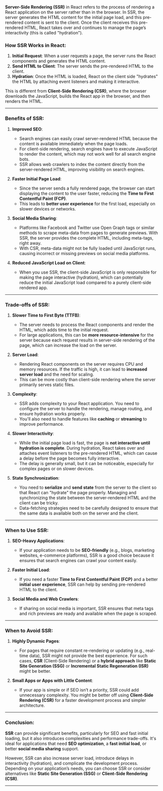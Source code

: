 **Server-Side Rendering (SSR)** in React refers to the process of rendering a React application on the server rather than in the browser. In SSR, the server generates the HTML content for the initial page load, and this pre-rendered content is sent to the client. Once the client receives this pre-rendered HTML, React takes over and continues to manage the page’s interactivity (this is called "hydration").

### **How SSR Works in React**:

1. **Initial Request**: When a user requests a page, the server runs the React components and generates the HTML content.
2. **Send HTML to Client**: The server sends the pre-rendered HTML to the client.
3. **Hydration**: Once the HTML is loaded, React on the client side "hydrates" the HTML by attaching event listeners and making it interactive.

This is different from **Client-Side Rendering (CSR)**, where the browser downloads the JavaScript, builds the React app in the browser, and then renders the HTML.

---

### **Benefits of SSR**:

1. **Improved SEO**:

   - Search engines can easily crawl server-rendered HTML because the content is available immediately when the page loads.
   - For client-side rendering, search engines have to execute JavaScript to render the content, which may not work well for all search engine bots.
   - SSR allows web crawlers to index the content directly from the server-rendered HTML, improving visibility on search engines.

2. **Faster Initial Page Load**:

   - Since the server sends a fully rendered page, the browser can start displaying the content to the user faster, reducing the **Time to First Contentful Paint (FCP)**.
   - This leads to **better user experience** for the first load, especially on slower devices or networks.

3. **Social Media Sharing**:

   - Platforms like Facebook and Twitter use Open Graph tags or similar methods to scrape meta-data from pages to generate previews. With SSR, the server provides the complete HTML, including meta-tags, right away.
   - With CSR, meta-data might not be fully loaded until JavaScript runs, causing incorrect or missing previews on social media platforms.

4. **Reduced JavaScript Load on Client**:
   - When you use SSR, the client-side JavaScript is only responsible for making the page interactive (hydration), which can potentially reduce the initial JavaScript load compared to a purely client-side rendered app.

---

### **Trade-offs of SSR**:

1. **Slower Time to First Byte (TTFB)**:

   - The server needs to process the React components and render the HTML, which adds time to the initial request.
   - For large applications, this can be **more resource-intensive** for the server because each request results in server-side rendering of the page, which can increase the load on the server.

2. **Server Load**:

   - Rendering React components on the server requires CPU and memory resources. If the traffic is high, it can lead to **increased server load** and the need for scaling.
   - This can be more costly than client-side rendering where the server primarily serves static files.

3. **Complexity**:

   - SSR adds complexity to your React application. You need to configure the server to handle the rendering, manage routing, and ensure hydration works properly.
   - You'll also need to handle features like **caching** or **streaming** to improve performance.

4. **Slower Interactivity**:

   - While the initial page load is fast, the page is **not interactive until hydration is complete**. During hydration, React takes over and attaches event listeners to the pre-rendered HTML, which can cause a delay before the page becomes fully interactive.
   - The delay is generally small, but it can be noticeable, especially for complex pages or on slower devices.

5. **State Synchronization**:
   - You need to **serialize** and **send state** from the server to the client so that React can "hydrate" the page properly. Managing and synchronizing the state between the server-rendered HTML and the client can be tricky.
   - Data-fetching strategies need to be carefully designed to ensure that the same data is available both on the server and the client.

---

### **When to Use SSR**:

1. **SEO-Heavy Applications**:

   - If your application needs to be **SEO-friendly** (e.g., blogs, marketing websites, e-commerce platforms), SSR is a good choice because it ensures that search engines can crawl your content easily.

2. **Faster Initial Load**:

   - If you need a faster **Time to First Contentful Paint (FCP)** and a better **initial user experience**, SSR can help by sending pre-rendered HTML to the client.

3. **Social Media and Web Crawlers**:
   - If sharing on social media is important, SSR ensures that meta tags and rich previews are ready and available when the page is scraped.

---

### **When to Avoid SSR**:

1. **Highly Dynamic Pages**:

   - For pages that require constant re-rendering or updating (e.g., real-time data), SSR might not provide the best experience. For such cases, **CSR** (Client-Side Rendering) or a **hybrid approach** like **Static Site Generation (SSG)** or **Incremental Static Regeneration (ISR)** might be better.

2. **Small Apps or Apps with Little Content**:
   - If your app is simple or if SEO isn’t a priority, SSR could add unnecessary complexity. You might be better off using **Client-Side Rendering (CSR)** for a faster development process and simpler architecture.

---

### **Conclusion**:

**SSR** can provide significant benefits, particularly for SEO and fast initial loading, but it also introduces complexities and performance trade-offs. It's ideal for applications that need **SEO optimization**, a **fast initial load**, or better **social media sharing** support.

However, SSR can also increase server load, introduce delays in interactivity (hydration), and complicate the development process. Depending on your application’s needs, you can choose SSR or consider alternatives like **Static Site Generation (SSG)** or **Client-Side Rendering (CSR)**.

---
